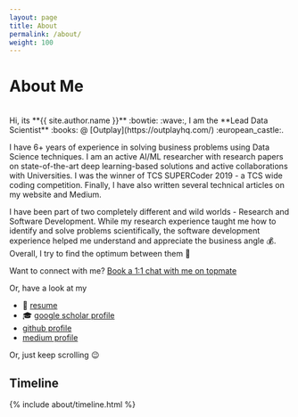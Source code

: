 ```yaml
---
layout: page
title: About
permalink: /about/
weight: 100
---
```


# **About Me**
<br>
Hi, its **{{ site.author.name }}**  :bowtie: :wave:, I am the **Lead Data Scientist** :books: @ [Outplay](https://outplayhq.com/) :european_castle:. <br>

I have 6+ years of experience in solving business problems using Data Science techniques. I am an active AI/ML researcher with research papers on state-of-the-art deep learning-based solutions and active collaborations with Universities. I was the winner of TCS SUPERCoder 2019 - a TCS wide coding competition. Finally, I have also written several technical articles on my website and Medium.

I have been part of two completely different and wild worlds - Research and Software Development. While my research experience taught me how to identify and solve problems scientifically, the software development experience helped me understand and appreciate the business angle :moneybag:. Overall, I try to find the optimum between them  :triumph:

Want to connect with me? [Book a 1:1 chat with me on topmate](topmate.io/mohit_mayank)

Or, have a look at my
- :scroll: [resume](../resume.pdf)
- :mortar_board: [google scholar profile](https://scholar.google.com/citations?user=LnW2hcYAAAAJ&hl=en)
- <i class="fab fa-github"></i> [github profile](https://github.com/imohitmayank)
- <i class="fab fa-medium"></i> [medium profile](https://medium.com/@MohitMayank)

Or, just keep scrolling :wink:

<div class="row">
<!-- {% include about/skills.html title="Programming Skills" source=site.data.programming-skills %} -->
<!-- {% include about/skills.html title="Other Skills" source=site.data.other-skills %} -->
<!-- {% include about/skills.html title="Hobbies" source=site.data.hobbies %} -->
</div>

## Timeline

<div class="row">
{% include about/timeline.html %}
</div>
